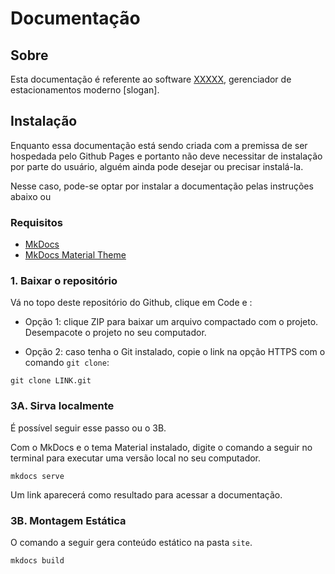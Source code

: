 # Documentação

## Sobre

Esta documentação é referente ao software [XXXXX](), gerenciador de estacionamentos moderno \[slogan\].

## Instalação
Enquanto essa documentação está sendo criada com a premissa de ser hospedada pelo Github Pages e portanto não deve necessitar de instalação por parte do usuário, alguém ainda pode desejar ou precisar instalá-la.

Nesse caso, pode-se optar por instalar a documentação pelas instruções abaixo ou

### Requisitos
- [MkDocs](https://www.mkdocs.org)
- [MkDocs Material Theme](https://squidfunk.github.io/mkdocs-material/)

### 1. Baixar o repositório

Vá no topo deste repositório do Github, clique em Code e :

* Opção 1: clique ZIP para baixar um arquivo compactado com o projeto. Desempacote o projeto no seu computador.

* Opção 2: caso tenha o Git instalado, copie o link na opção HTTPS com o comando `git clone`:
```
git clone LINK.git
```

### 3A. Sirva localmente 

É possível seguir esse passo ou o 3B.

Com o MkDocs e o tema Material instalado, digite o comando a seguir no terminal para executar uma versão local no seu computador.

```
mkdocs serve
```

Um link aparecerá como resultado para acessar a documentação.


### 3B. Montagem Estática

O comando a seguir gera conteúdo estático na pasta `site`.

```
mkdocs build
```